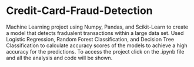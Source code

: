 # Credit-Card-Fraud-Detection

Machine Learning project using Numpy, Pandas, and Scikit-Learn to create a model that detects fradualent transactions within a large data set. Used Logistic Regression, Random Forest Classification, and Decision Tree Classification to calculate accuracy scores of the models to achieve a high accuracy for the predictions. To access the project click on the .ipynb file and all the analysis and code will be shown.

